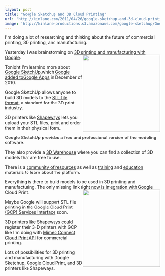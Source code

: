 ```yaml
---
layout: post
title: "Google Sketchup and 3D Cloud Printing"
url: 'http://kinlane.com/2011/04/26/google-sketchup-and-3d-cloud-printing/'
image: 'http://kinlane-productions.s3.amazonaws.com/google-sketchup/Google-SketchUp.png'
---
```


I'm doing a lot of researching and thinking about the future of commercial printing, 3D printing, and manufacturing.

Yesterday I was brainstorming on [3D printing and manufacturing with Google][1].<img class="c1" src="http://kinlane-productions.s3.amazonaws.com/google-sketchup/Google-SketchUp.png" alt="" width="250" align="right" />

Tonight I'm learning more about [Google SketchUp][2],which [Google added toGoogle Apps][3] in December of 2010.

Google SketchUp allows anyone to build 3D models to the [STL file format][4], a standard for the 3D print industry.

3D printers like [Shapeways][5] lets you upload your STL files, print and order them in their physical form..

Google SketchUp provides a free and professional version of the modeling software.

They also provide a [3D Warehouse][6] where you can find a collection of 3D models that are free to use.

There is a [community of resources][7] as well as [training][8] and [education][9] materials to learn about the platform.

Everything is there to build models to be used in 3D printing and manufacturing. The only missing link right now is integration with Google Cloud Print.<img class="c1" src="http://kinlane-productions.s3.amazonaws.com/3D-Printing/shapeways_logo.png" alt="" width="250" align="right" />

Maybe Google will support STL file printing in the [Google Cloud Print (GCP) Services Interface][10] soon.

3D printers like Shapeways could register their 3-D printers with GCP like I'm doing with [Mimeo Connect Cloud Print API][11] for commercial printing.

Lots of possibilities for 3D printing and manufacturing with Google Sketchup, Google Cloud Print, and 3D printers like Shapeways.

   [1]: http://www.kinlane.com/2011/04/3d-printing-and-manufacturing-with-google/ (3D printing and manufacturing with Google)
   [2]: http://sketchup.google.com/intl/en/ (Google SketchUp)
   [3]: http://googlesmb.blogspot.com/2010/12/now-available-with-google-apps-google_03.html (Google added to Google Apps)
   [4]: http://en.wikipedia.org/wiki/STL_(file_format) (STL file format)
   [5]: http://www.shapeways.com/ (Shapeways)
   [6]: http://sketchup.google.com/intl/en/product/3dwh.html (3D Warehouse)
   [7]: http://sketchup.google.com/intl/en/community/ (community of resources)
   [8]: http://sketchup.google.com/intl/en/training/ (training)
   [9]: http://sketchup.google.com/intl/en/industries/education.html (education)
   [10]: http://www.kinlane.com/category/google/google-cloud-print-services-interface/ (Google Cloud Print Services Interface)
   [11]: http://developer.mimeo.com (Mimeo Connect Cloud Print API)
